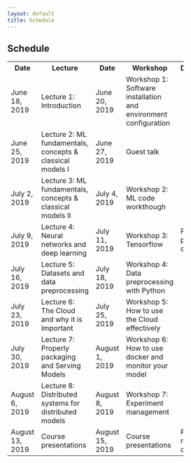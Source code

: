 ```yaml
---
layout: default
title: Schedule
---
```


<div class="home" id="home">
    <h2>Schedule</h2>
    <table style="width:80%">
    <tr>
        <th>Date</th>
        <th>Lecture</th> 
        <th>Date</th>
        <th>Workshop</th>
        <th>Deadlines</th>
    </tr>
    <tr>
        <td>June 18, 2019 </td>
        <td>Lecture 1: Introduction</td> 
        <td>June 20, 2019</td>
        <td>Workshop 1: Software installation and environment configuration</td>
        <td></td>
    </tr>
    <tr>
        <td>June 25, 2019 </td>
        <td>Lecture 2: ML fundamentals, concepts & classical models I</td> 
        <td>June 27, 2019</td>
        <td>Guest talk</td>
        <td></td>
    </tr>
    <tr>
        <td>July 2, 2019 </td>
        <td>Lecture 3: ML fundamentals, concepts & classical models II</td> 
        <td>July 4, 2019</td>
        <td>Workshop 2: ML code workthough</td>
        <td></td>
    </tr>
    <tr>
        <td>July 9, 2019 </td>
        <td>Lecture 4: Neural networks and deep learning</td> 
        <td>July 11, 2019</td>
        <td>Workshop 3: Tensorflow</td>
        <td>Project proposal due</td>
    </tr>
    <tr>
        <td>July 16, 2019 </td>
        <td>Lecture 5: Datasets and data preprocessing</td> 
        <td>July 18, 2019</td>
        <td>Workshop 4: Data preprocessing with Python</td>
        <td></td>
    </tr>
    <tr>
        <td>July 23, 2019 </td>
        <td>Lecture 6: The Cloud and why it is Important</td> 
        <td>July 25, 2019</td>
        <td>Workshop 5: How to use the Cloud effectively</td>
        <td></td>
    </tr>
    <tr>
        <td>July 30, 2019 </td>
        <td>Lecture 7: Properly packaging and Serving Models</td> 
        <td>August 1, 2019</td>
        <td>Workshop 6: How to use docker and monitor your model</td>
        <td></td>
    </tr>
    <tr>
        <td>August 6, 2019 </td>
        <td>Lecture 8: Distributed systems for distributed models</td> 
        <td>August 8, 2019</td>
        <td>Workshop 7: Experiment management</td>
        <td></td>
    </tr>
    <tr>
        <td>August 13, 2019 </td>
        <td>Course presentations</td> 
        <td>August 15, 2019</td>
        <td>Course presentations</td>
        <td>Project report due</td>
    </tr>
    </table>
</div>